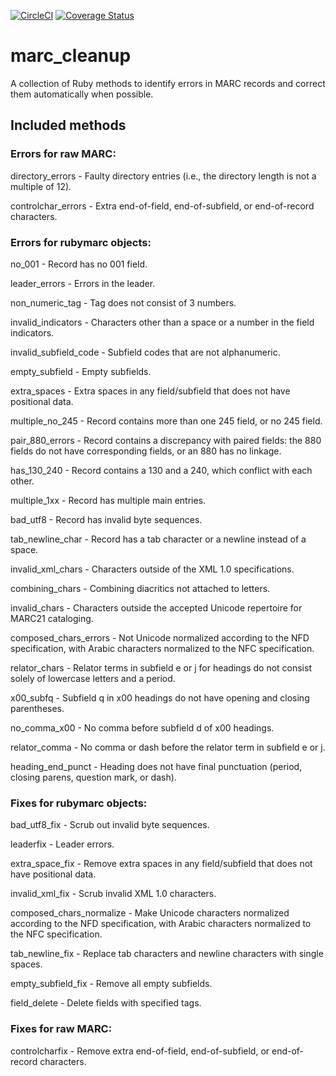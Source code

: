 [![CircleCI](https://circleci.com/gh/pulibrary/marc_cleanup.svg?style=svg)](https://circleci.com/gh/pulibrary/marc_cleanup)
[![Coverage Status](https://coveralls.io/repos/github/pulibrary/marc_cleanup/badge.svg?branch=main)](https://coveralls.io/github/pulibrary/marc_cleanup?branch=main)

# marc_cleanup
A collection of Ruby methods to identify errors in MARC records and correct them automatically when possible.

## Included methods
### Errors for raw MARC:
directory_errors - Faulty directory entries (i.e., the directory length is not a multiple of 12).

controlchar_errors - Extra end-of-field, end-of-subfield, or end-of-record characters.

### Errors for rubymarc objects:
no_001 - Record has no 001 field.

leader_errors - Errors in the leader.

non_numeric_tag - Tag does not consist of 3 numbers.

invalid_indicators - Characters other than a space or a number in the field indicators.

invalid_subfield_code - Subfield codes that are not alphanumeric.

empty_subfield - Empty subfields.

extra_spaces - Extra spaces in any field/subfield that does not have positional data.

multiple_no_245 - Record contains more than one 245 field, or no 245 field.

pair_880_errors - Record contains a discrepancy with paired fields: the 880 fields do not have corresponding fields, or an 880 has no linkage.

has_130_240 - Record contains a 130 and a 240, which conflict with each other.

multiple_1xx - Record has multiple main entries.

bad_utf8 - Record has invalid byte sequences.

tab_newline_char - Record has a tab character or a newline instead of a space.

invalid_xml_chars - Characters outside of the XML 1.0 specifications.

combining_chars - Combining diacritics not attached to letters.

invalid_chars - Characters outside the accepted Unicode repertoire for MARC21 cataloging.

composed_chars_errors - Not Unicode normalized according to the NFD specification, with Arabic characters normalized to the NFC specification.

relator_chars - Relator terms in subfield e or j for headings do not consist solely of lowercase letters and a period.

x00_subfq - Subfield q in x00 headings do not have opening and closing parentheses.

no_comma_x00 - No comma before subfield d of x00 headings.

relator_comma - No comma or dash before the relator term in subfield e or j.

heading_end_punct - Heading does not have final punctuation (period, closing parens, question mark, or dash).

### Fixes for rubymarc objects:
bad_utf8_fix - Scrub out invalid byte sequences.

leaderfix - Leader errors.

extra_space_fix - Remove extra spaces in any field/subfield that does not have positional data.

invalid_xml_fix - Scrub invalid XML 1.0 characters.

composed_chars_normalize - Make Unicode characters normalized according to the NFD specification, with Arabic characters normalized to the NFC specification.

tab_newline_fix - Replace tab characters and newline characters with single spaces.

empty_subfield_fix - Remove all empty subfields.

field_delete - Delete fields with specified tags.

### Fixes for raw MARC:
controlcharfix - Remove extra end-of-field, end-of-subfield, or end-of-record characters.
